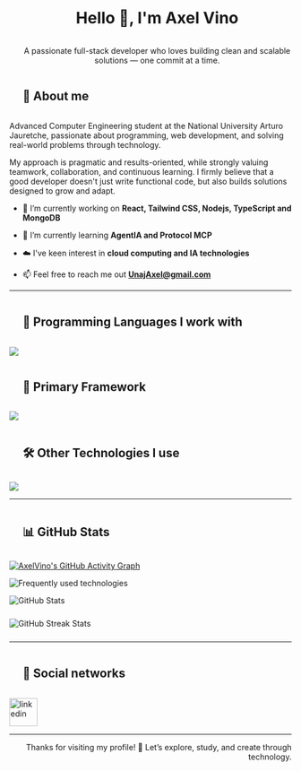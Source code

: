 <div id="user-content-toc">
  <ul align="center">
    <summary><h1 style="display: inline-block">Hello 🤝​, I'm Axel Vino</h1></summary>
    <p>A passionate full-stack developer who loves building clean and scalable solutions — one commit at a time.</p>
  </ul>
</div>

<div id="user-content-toc">
  <ul align="left">
    <summary><h2 style="display: inline-block">🔎 About me​</h2></summary>
  </ul>
</div>
Advanced Computer Engineering student at the National University Arturo Jauretche, passionate about programming, web development, and solving real-world problems through technology.

My approach is pragmatic and results-oriented, while strongly valuing teamwork, collaboration, and continuous learning. I firmly believe that a good developer doesn't just write functional code, but also builds solutions designed to grow and adapt.

- 🔭 I’m currently working on **React, Tailwind CSS, Nodejs, TypeScript and MongoDB**

- 🌱 I’m currently learning **AgentIA and Protocol MCP**

- ☁️ I've keen interest in **cloud computing and IA technologies**

- 📫 Feel free to reach me out **UnajAxel@gmail.com**

---

<div id="user-content-toc">
  <ul align="left">
    <summary><h2 style="display: inline-block">🧠 Programming Languages I work with</h2></summary>
  </ul>
</div>
<p align="left">
  <a href="https://skillicons.dev">
    <img src="https://skillicons.dev/icons?i=js,ts,py,kotlin,cs&perline=14" />
  </a>
</p>

<div id="user-content-toc">
  <ul align="left">
    <summary><h2 style="display: inline-block">🧩 Primary Framework</h2></summary>
  </ul>
</div>
<p align="left">
  <a href="https://skillicons.dev">
    <img src="https://skillicons.dev/icons?i=dotnet&perline=14" />
  </a>
</p>

<div id="user-content-toc">
  <ul align="left">
    <summary><h2 style="display: inline-block">🛠️ Other Technologies I use</h2></summary>
  </ul>
</div>
<p align="left">
  <a href="https://skillicons.dev">
    <img src="https://skillicons.dev/icons?i=html,css,react,tailwind,nodejs,express,github,git,linux,windows,mongodb,mysql,postman,vscode,visualstudio,bootstrap,figma,npm,bash,bun,&perline=14" />
  </a>
</p>

---

<div id="user-content-toc">
  <ul align="left">
    <summary><h2 style="display: inline-block">📊 GitHub Stats</h2></summary>
  </ul>
</div>

<div align="left">

[![AxelVino's GitHub Activity Graph](https://github-readme-activity-graph.vercel.app/graph?username=AxelVino&theme=tokyo-night)](https://github.com/ashutosh00710/github-readme-activity-graph)

<img 
    src="https://github-readme-stats.vercel.app/api/top-langs/?username=AxelVino&theme=tokyonight&hide_border=true&no-bg=true&no-frame=true&langs_count=10" 
    alt="Frequently used technologies" 
  />

  <img 
    src="https://github-readme-stats.vercel.app/api?username=AxelVino&theme=tokyonight&show_icons=true&count_private=true" 
    alt="GitHub Stats" 
    style="margin-bottom: 10px;" 
  />

  <img 
    src="https://github-readme-streak-stats.herokuapp.com/?user=AxelVino&theme=tokyonight&hide_border=true" 
    alt="GitHub Streak Stats" 
    style="margin-bottom: 10px;" 
  />

</div>  

---

<div id="user-content-toc">
  <ul align="left">
    <summary><h2 style="display: inline-block">💬 Social networks</h2></summary>
  </ul>
</div>


<p align="left">
<a href="https://www.linkedin.com/in/axel-vino-831a35355/" target="blank"><img align="center" src="https://user-images.githubusercontent.com/88904952/234979284-68c11d7f-1acc-4f0c-ac78-044e1037d7b0.png" alt="linkedin" height="50" width="50" /></a>
</p>

---

<p align="right">
  Thanks for visiting my profile! 🚀 Let’s explore, study, and create through technology.
</p>


